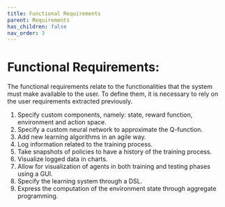 ```yaml
---
title: Functional Requirements
parent: Requirements
has_children: false
nav_order: 3
---
```


# Functional Requirements:

The functional requirements relate to the functionalities that the system must make available to the user. To define them, it is necessary to rely on the user requirements extracted previously.


1. Specify custom components, namely: state, reward function, environment and action space.
2. Specify a custom neural network to approximate the Q-function.
3. Add new learning algorithms in an agile way.
4. Log information related to the training process.
5. Take snapshots of policies to have a history of the training process.
6. Visualize logged data in charts.
7. Allow for visualization of agents in both training and testing phases using a GUI.
8. Specify the learning system through a DSL.
9. Express the computation of the environment state through aggregate programming.